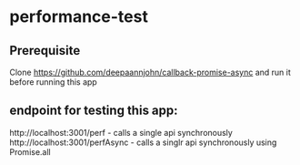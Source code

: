 # performance-test


Prerequisite
----------------
Clone https://github.com/deepaannjohn/callback-promise-async and run it before running this app


endpoint for testing this app:
---------------------------------------
http://localhost:3001/perf     - calls a single api synchronously
http://localhost:3001/perfAsync - calls a singlr api synchronously using Promise.all





